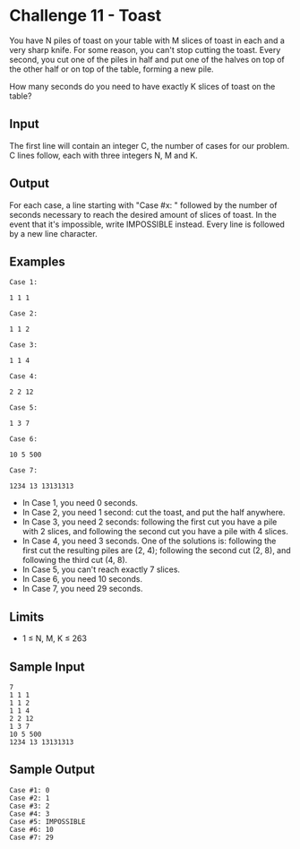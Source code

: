 # Challenge 11 - Toast

You have N piles of toast on your table with M slices of toast in each and a very sharp knife. For some reason, you can't stop cutting the toast. Every second, you cut one of the piles in half and put one of the halves on top of the other half or on top of the table, forming a new pile.

How many seconds do you need to have exactly K slices of toast on the table?

## Input

The first line will contain an integer C, the number of cases for our problem.
C lines follow, each with three integers N, M and K.

## Output

For each case, a line starting with "Case #x: " followed by the number of seconds necessary to reach the desired amount of slices of toast. In the event that it's impossible, write IMPOSSIBLE instead. Every line is followed by a new line character.

## Examples
```
Case 1:

1 1 1

Case 2:

1 1 2

Case 3:

1 1 4	

Case 4:

2 2 12

Case 5:

1 3 7

Case 6:

10 5 500

Case 7:

1234 13 13131313
```

* In Case 1, you need 0 seconds.
* In Case 2, you need 1 second: cut the toast, and put the half anywhere.
* In Case 3, you need 2 seconds: following the first cut you have a pile with 2 slices, and following the second cut you have a pile with 4 slices.
* In Case 4, you need 3 seconds. One of the solutions is: following the first cut the resulting piles are (2, 4); following the second cut (2, 8), and following the third cut (4, 8).
* In Case 5, you can't reach exactly 7 slices.
* In Case 6, you need 10 seconds.
* In Case 7, you need 29 seconds.

## Limits

* 1 ≤ N, M, K ≤ 263

## Sample Input
```
7
1 1 1
1 1 2
1 1 4
2 2 12
1 3 7
10 5 500
1234 13 13131313
```

## Sample Output

```
Case #1: 0
Case #2: 1
Case #3: 2
Case #4: 3
Case #5: IMPOSSIBLE
Case #6: 10
Case #7: 29
```
